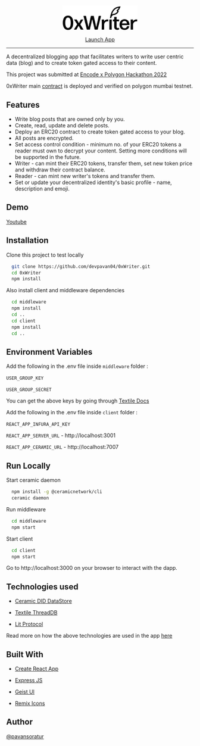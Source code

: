 <p align="center">
  <img width="200" src="./client/src/assets/logo/Group 19@3x.png">
</p>

<p align="center"><a href="https://0xwriter.xyz" target="_blank">Launch App</a></p>

<hr />

A decentralized blogging app that facilitates writers to write user centric data (blog) and to create token gated access to their content.

This project was submitted at [Encode x Polygon Hackathon 2022](https://www.encode.club/polygon-hackathon)

0xWriter main [contract](https://mumbai.polygonscan.com/address/0xeEDc52b142FED56c675D7157f6C7F4f91aad33b0#code) is deployed and verified on polygon mumbai testnet.

## Features

- Write blog posts that are owned only by you.
- Create, read, update and delete posts.
- Deploy an ERC20 contract to create token gated access to your blog.
- All posts are encrypted.
- Set access control condition - minimum no. of your ERC20 tokens a reader must own to decrypt your content. Setting more conditions will be supported in the future.
- Writer - can mint their ERC20 tokens, transfer them, set new token price and withdraw their contract balance.
- Reader - can mint new writer's tokens and transfer them.
- Set or update your decentralized identity's basic profile - name, description and emoji.

## Demo

[Youtube](https://youtu.be/ZXcJMdZ59NE)

## Installation

Clone this project to test locally

```bash
  git clone https://github.com/devpavan04/0xWriter.git
  cd 0xWriter
  npm install
```

Also install client and middleware dependencies

```bash
  cd middleware
  npm install
  cd ..
  cd client
  npm install
  cd ..
```

## Environment Variables

Add the following in the .env file inside `middleware` folder :

`USER_GROUP_KEY`

`USER_GROUP_SECRET`

You can get the above keys by going through [Textile Docs](https://docs.textile.io/hub/apis/#user-group-key)

Add the following in the .env file inside `client` folder :

`REACT_APP_INFURA_API_KEY`

`REACT_APP_SERVER_URL` - http://localhost:3001

`REACT_APP_CERAMIC_URL` - http://localhost:7007

## Run Locally

Start ceramic daemon

```bash
  npm install -g @ceramicnetwork/cli
  ceramic daemon
```

Run middleware

```bash
  cd middleware
  npm start
```

Start client

```bash
  cd client
  npm start
```

Go to http://localhost:3000 on your browser to interact with the dapp.

## Technologies used

- [Ceramic DID DataStore](https://developers.ceramic.network/tools/glaze/did-datastore/)

- [Textile ThreadDB](https://docs.textile.io/threads/)

- [Lit Protocol](https://litprotocol.com/)

Read more on how the above technologies are used in the app [here](https://glory-barber-0dd.notion.site/0xWriter-Tech-Stack-e2e79965a4524147ac6dc079b82e3ac8)

## Built With

- [Create React App](https://create-react-app.dev/)

- [Express JS](https://expressjs.com/)

- [Geist UI](https://geist-ui.dev/en-us)

- [Remix Icons](https://remixicon.com/)

## Author

[@pavansoratur](https://github.com/devpavan04)
